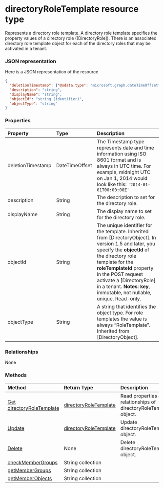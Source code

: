 # directoryRoleTemplate resource type

Represents a directory role template. A directory role template specifies the property values of a directory role ([DirectoryRole]). There is an associated directory role template object for each of the directory roles that may be activated in a tenant. 


### JSON representation

Here is a JSON representation of the resource

<!-- {
  "blockType": "resource",
  "optionalProperties": [

  ],
  "@odata.type": "microsoft.graph.directoryroletemplate"
}-->

```json
{
  "deletionTimestamp": {"@odata.type": "microsoft.graph.dateTimeOffset"},
  "description": "string",
  "displayName": "string",
  "objectId": "string (identifier)",
  "objectType": "string"
}

```
### Properties
| Property	   | Type	|Description|
|:---------------|:--------|:----------|
|deletionTimestamp|DateTimeOffset|The Timestamp type represents date and time information using ISO 8601 format and is always in UTC time. For example, midnight UTC on Jan 1, 2014 would look like this: `'2014-01-01T00:00:00Z'`|
|description|String|The description to set for the directory role.|
|displayName|String|The display name to set for the directory role.|
|objectId|String|The unique identifier for the template. Inherited from [DirectoryObject]. In version 1.5 and later, you specify the **objectId** of the directory role template for the **roleTemplateId** property in the POST request activate a [DirectoryRole] in a tenant.                             **Notes**: **key**, immutable, not nullable, unique.             Read-only.|
|objectType|String|A string that identifies the object type. For role templates the value is always “RoleTemplate”. Inherited from [DirectoryObject].|

### Relationships
None


### Methods

| Method		   | Return Type	|Description|
|:---------------|:--------|:----------|
|[Get directoryRoleTemplate](../api/directoryroletemplate_get.md) | [directoryRoleTemplate](directoryroletemplate.md) |Read properties and relationships of directoryRoleTemplate object.|
|[Update](../api/directoryroletemplate_update.md) | [directoryRoleTemplate](directoryroletemplate.md)	|Update directoryRoleTemplate object. |
|[Delete](../api/directoryroletemplate_delete.md) | None |Delete directoryRoleTemplate object. |
|[checkMemberGroups](../api/directoryroletemplate_checkmembergroups.md)|String collection||
|[getMemberGroups](../api/directoryroletemplate_getmembergroups.md)|String collection||
|[getMemberObjects](../api/directoryroletemplate_getmemberobjects.md)|String collection||

<!-- uuid: 8fcb5dbc-d5aa-4681-8e31-b001d5168d79
2015-10-25 14:57:30 UTC -->
<!-- {
  "type": "#page.annotation",
  "description": "directoryRoleTemplate resource",
  "keywords": "",
  "section": "documentation",
  "tocPath": ""
}-->